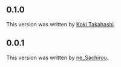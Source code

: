 0.1.0
-----

This version was written by [Koki Takahashi](https://github.com/hakatashi).

0.0.1
-----

This version was written by [ne_Sachirou](https://github.com/ne-sachirou).
